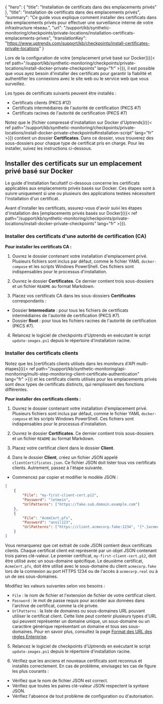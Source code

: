 {
"hero": {
"title": "Installation de certificats dans des emplacements privés"
},
"title": "Installation de certificats dans des emplacements privés",
"summary": "Ce guide vous explique comment installer des certificats dans des emplacements privés pour effectuer une surveillance interne de votre infrastructure réseau.",
"url": "/support/kb/synthetic-monitoring/checkpoints/private-locations/installation-certificats-emplacements-prives",
"translationKey": "https://www.uptrends.com/support/kb/checkpoints/install-certificates-private-locations"
}


Lors de la configuration de votre [emplacement privé basé sur Docker]({{< ref path="/support/kb/synthetic-monitoring/checkpoints/private-locations/install-docker-private-checkpoints" lang="fr" >}}), il est possible que vous ayez besoin d'installer des certificats pour garantir la fiabilité et authentifier les connexions avec le site web ou le service web que vous surveillez.

Les types de certificats suivants peuvent être installés :

- Certificats clients (PKCS #12)
- Certificats intermédiaires de l'autorité de certification (PKCS #7)
- Certificats racines de l'autorité de certification (PKCS #7)

Notez que le [fichier compressé d'installation sur Docker d'Uptrends]({{< ref path="/support/kb/synthetic-monitoring/checkpoints/private-locations/install-docker-private-checkpoints#installation-script" lang="fr" >}}) contient un dossier **Certificates**. Dans ce dossier, vous trouverez des sous-dossiers pour chaque type de certificat pris en charge. Pour les installer, suivez les instructions ci-dessous.

## Installer des certificats sur un emplacement privé basé sur Docker

Le guide d'installation facultatif ci-dessous concerne les certificats applicables aux emplacements privés basés sur Docker. Ces étapes sont à suivre uniquement si une ou plusieurs des applications testées nécessitent l'installation d'un certificat.

Avant d'installer les certificats, assurez-vous d'avoir suivi les étapes d'installation des [emplacements privés basés sur Docker]({{< ref path="/support/kb/synthetic-monitoring/checkpoints/private-locations/install-docker-private-checkpoints" lang="fr" >}}).

### Installer des certificats d'une autorité de certification (CA)

**Pour installer les certificats CA :**

1. Ouvrez le dossier contenant votre installation d'emplacement privé. Plusieurs fichiers sont inclus par défaut, comme le fichier YAML `docker-compose` et les scripts Windows PowerShell. Ces fichiers sont indispensables pour le processus d'installation.

2. Ouvrez le dossier **Certificates**. Ce dernier contient trois sous-dossiers et un fichier `README` au format Markdown.

3. Placez vos certificats CA dans les sous-dossiers **Certificates** correspondants :

- Dossier **Intermediate** : pour tous les fichiers de certificats intermédiaires de l'autorité de certification (PKCS #7).
- Dossier **Root** : pour tous les fichiers racines de l'autorité de certification (PKCS #7).

4. Relancez le logiciel de checkpoints d'Uptrends en exécutant le script `update-images.ps1` depuis le répertoire d'installation racine.

### Installer des certificats clients

Notez que les [certificats clients utilisés dans les moniteurs d'API multi-étapes]({{< ref path="/support/kb/synthetic-monitoring/api-monitoring/multi-step-monitoring-client-certificate-authentication" lang="fr" >}}) et les certificats clients utilisés pour les emplacements privés sont deux types de certificats distincts, qui remplissent des fonctions différentes.

**Pour installer des certificats clients :**

1. Ouvrez le dossier contenant votre installation d'emplacement privé. Plusieurs fichiers sont inclus par défaut, comme le fichier YAML `docker-compose` et les scripts Windows PowerShell. Ces fichiers sont indispensables pour le processus d'installation.

2. Ouvrez le dossier **Certificates**. Ce dernier contient trois sous-dossiers et un fichier `README` au format Markdown.

3. Placez votre certificat client dans le dossier **Client**.

4. Dans le dossier **Client**, créez un fichier JSON appelé `clientCertificates.json`. Ce fichier JSON doit lister tous vos certificats clients. Autrement, passez à l'étape suivante.

- Commencez par copier et modifier le modèle JSON :

```json
[
    {
        "File": "my-first-client-cert.p12",
        "Password": "letmein",
        "UrlPatterns": ["https://fake.sub.domain.example.com"]
    },
    {
        "File": "AcmeCert.pfx",
        "Password": "anvil123",
        "UrlPatterns": ["https://client.acmecorp.fake:1234", "[*.]acmecorp.real"]
    }
]
```

Vous remarquerez que cet extrait de code JSON contient deux certificats clients. Chaque certificat client est représenté par un objet JSON contenant trois paires clé-valeur. Le premier certificat, `my-first-client-cert.p12`, doit être utilisé avec un sous-domaine spécifique. Le deuxième certificat, `AcmeCert.pfx`, doit être utilisé avec le sous-domaine du client `acmecorp.fake` lors de la connexion au port HTTPS 1234 ou de l'accès à `acmecorp.real` ou à un de ses sous-domaines.

Modifiez les valeurs suivantes selon vos besoins :

- `File` : le nom de fichier et l'extension de fichier de votre certificat client.
- `Password` : le mot de passe requis pour accéder aux données dans l'archive de certificat, comme la clé privée.
- `UrlPatterns` : la liste de domaines ou sous-domaines URL pouvant utiliser le certificat client. Cette liste peut contenir plusieurs types d'URL qui peuvent représenter un domaine unique, un sous-domaine ou un caractère générique représentant un domaine et tous ses sous-domaines. Pour en savoir plus, consultez la page [Format des URL des règles Enterprise](https://chromeenterprise.google/policies/url-patterns/).

5. Relancez le logiciel de checkpoints d'Uptrends en exécutant le script `update-images.ps1` depuis le répertoire d'installation racine.

6. Vérifiez que les anciens et nouveaux certificats sont reconnus et installés correctement. En cas de problème, envisagez les cas de figure les plus courants :

- Vérifiez que le nom de fichier JSON est correct.
- Vérifiez que toutes les paires clé-valeur JSON respectent la syntaxe JSON.
- Vérifiez l'absence de tout problème de configuration ou d'autorisation.
